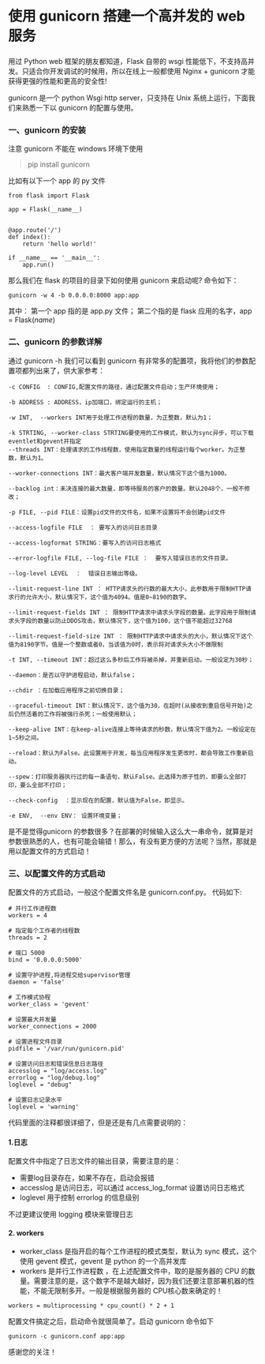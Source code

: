 # 使用 gunicorn 搭建一个高并发的 web 服务

### 

用过 Python web 框架的朋友都知道，Flask 自带的 wsgi 性能低下，不支持高并发。只适合你开发调试的时候用，所以在线上一般都使用 Nginx + gunicorn 才能获得更强的性能和更高的安全性!

gunicorn 是一个 python Wsgi http server，只支持在 Unix 系统上运行，下面我们来熟悉一下以 gunicorn 的配置与使用。

### 一、gunicorn 的安装

注意 gunicorn 不能在 windows 环境下使用

> pip install gunicorn

比如有以下一个 app 的 py 文件

```
from flask import Flask  
  
app = Flask(__name__)  

  
@app.route('/')  
def index():  
    return 'hello world!' 

if __name__ == '__main__':  
    app.run()
```

那么我们在 flask 的项目的目录下如何使用 gunicorn 来启动呢? 命令如下：

```
gunicorn -w 4 -b 0.0.0.0:8000 app:app
```

其中： 第一个 app 指的是 app.py 文件； 第二个指的是 flask 应用的名字，app = Flask(*name*)

### 二、gunicorn 的参数详解

通过 gunicorn -h 我们可以看到 gunicorn 有非常多的配置项，我将他们的参数配置项都列出来了，供大家参考：

```
-c CONFIG  : CONFIG,配置文件的路径，通过配置文件启动；生产环境使用；

-b ADDRESS : ADDRESS，ip加端口，绑定运行的主机；

-w INT,  --workers INT用于处理工作进程的数量，为正整数，默认为1；

-k STRTING, --worker-class STRTING要使用的工作模式，默认为sync异步，可以下载eventlet和gevent并指定
--threads INT：处理请求的工作线程数，使用指定数量的线程运行每个worker。为正整数，默认为1。

--worker-connections INT：最大客户端并发数量，默认情况下这个值为1000。

--backlog int：未决连接的最大数量，即等待服务的客户的数量。默认2048个，一般不修改；

-p FILE, --pid FILE：设置pid文件的文件名，如果不设置将不会创建pid文件

--access-logfile FILE  ： 要写入的访问日志目录

--access-logformat STRING：要写入的访问日志格式

--error-logfile FILE, --log-file FILE ：  要写入错误日志的文件目录。

--log-level LEVEL  ：  错误日志输出等级。

--limit-request-line INT ： HTTP请求头的行数的最大大小，此参数用于限制HTTP请求行的允许大小，默认情况下，这个值为4094。值是0~8190的数字。

--limit-request-fields INT ： 限制HTTP请求中请求头字段的数量。此字段用于限制请求头字段的数量以防止DDOS攻击，默认情况下，这个值为100，这个值不能超过32768

--limit-request-field-size INT ： 限制HTTP请求中请求头的大小，默认情况下这个值为8190字节。值是一个整数或者0，当该值为0时，表示将对请求头大小不做限制

-t INT, --timeout INT：超过这么多秒后工作将被杀掉，并重新启动。一般设定为30秒；

--daemon：是否以守护进程启动，默认false；

--chdir ：在加载应用程序之前切换目录；

--graceful-timeout INT：默认情况下，这个值为30，在超时(从接收到重启信号开始)之后仍然活着的工作将被强行杀死；一般使用默认；

--keep-alive INT：在keep-alive连接上等待请求的秒数，默认情况下值为2。一般设定在1~5秒之间。

--reload：默认为False。此设置用于开发，每当应用程序发生更改时，都会导致工作重新启动。

--spew：打印服务器执行过的每一条语句，默认False。此选择为原子性的，即要么全部打印，要么全部不打印；

--check-config  ：显示现在的配置，默认值为False，即显示。

-e ENV,  --env ENV： 设置环境变量；
```

是不是觉得gunicorn 的参数很多？在部署的时候输入这么大一串命令，就算是对参数很熟悉的人，也有可能会输错！那么，有没有更方便的方法呢？当然，那就是用以配置文件的方式启动！

### 三、以配置文件的方式启动

配置文件的方式启动，一般这个配置文件名是 gunicorn.conf.py。 代码如下:

```
# 并行工作进程数
workers = 4

# 指定每个工作者的线程数
threads = 2

# 端口 5000
bind = '0.0.0.0:5000'

# 设置守护进程,将进程交给supervisor管理
daemon = 'false'

# 工作模式协程
worker_class = 'gevent'

# 设置最大并发量
worker_connections = 2000

# 设置进程文件目录
pidfile = '/var/run/gunicorn.pid'

# 设置访问日志和错误信息日志路径
accesslog = "log/access.log"
errorlog = "log/debug.log"
loglevel = "debug"

# 设置日志记录水平
loglevel = 'warning'
```

代码里面的注释都很详细了，但是还是有几点需要说明的：

#### 1.日志

配置文件中指定了日志文件的输出目录，需要注意的是：

- 需要log目录存在，如果不存在，启动会报错
- accesslog 是访问日志，可以通过 access_log_format 设置访问日志格式
- loglevel 用于控制 errorlog 的信息级别

不过更建议使用 logging 模块来管理日志

#### 2. workers

- worker_class 是指开启的每个工作进程的模式类型，默认为 sync 模式，这个使用 gevent 模式，gevent 是 python 的一个高并发库
- workers 是并行工作进程数 ，在上述配置文件中，取的是服务器的 CPU 的数量。需要注意的是，这个数字不是越大越好，因为我们还要注意部署机器的性能，不能无限制多开。一般是根据服务器的 CPU核心数来确定的！

```
workers = multiprocessing * cpu_count() * 2 + 1
```

配置文件搞定之后，启动命令就很简单了。启动 gunicorn 命令如下

```
gunicorn -c gunicorn.conf app:app
```

感谢您的关注！